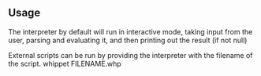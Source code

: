 ## Usage

The interpreter by default will run in interactive mode, taking input from the user, parsing and evaluating it, and then
printing out the result (if not null)

External scripts can be run by providing the interpreter with the filename of the script.
	whippet FILENAME.whp
